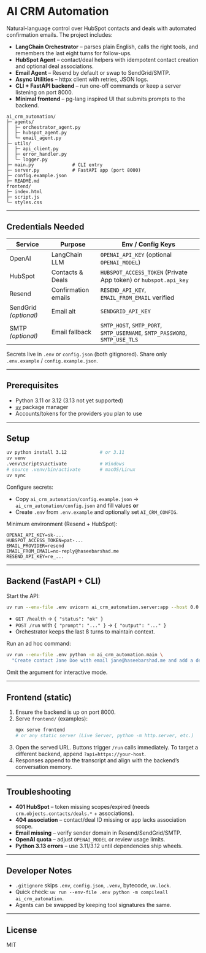 # AI CRM Automation

Natural-language control over HubSpot contacts and deals with automated confirmation emails. The project includes:

- **LangChain Orchestrator** – parses plain English, calls the right tools, and remembers the last eight turns for follow-ups.
- **HubSpot Agent** – contact/deal helpers with idempotent contact creation and optional deal associations.
- **Email Agent** – Resend by default or swap to SendGrid/SMTP.
- **Async Utilities** – httpx client with retries, JSON logs.
- **CLI + FastAPI backend** – run one-off commands or keep a server listening on port 8000.
- **Minimal frontend** – pg-lang inspired UI that submits prompts to the backend.

```
ai_crm_automation/
├─ agents/
│  ├─ orchestrator_agent.py
│  ├─ hubspot_agent.py
│  └─ email_agent.py
├─ utils/
│  ├─ api_client.py
│  ├─ error_handler.py
│  └─ logger.py
├─ main.py              # CLI entry
├─ server.py            # FastAPI app (port 8000)
├─ config.example.json
├─ README.md
frontend/
├─ index.html
├─ script.js
└─ styles.css
```

---

## Credentials Needed
| Service | Purpose | Env / Config Keys |
|---------|---------|-------------------|
| OpenAI  | LangChain LLM | `OPENAI_API_KEY` (optional `OPENAI_MODEL`) |
| HubSpot | Contacts & Deals | `HUBSPOT_ACCESS_TOKEN` (Private App token) or `hubspot.api_key` |
| Resend  | Confirmation emails | `RESEND_API_KEY`, `EMAIL_FROM_EMAIL` verified |
| SendGrid *(optional)* | Email alt | `SENDGRID_API_KEY` |
| SMTP *(optional)* | Email fallback | `SMTP_HOST`, `SMTP_PORT`, `SMTP_USERNAME`, `SMTP_PASSWORD`, `SMTP_USE_TLS` |

Secrets live in `.env` or `config.json` (both gitignored). Share only `.env.example` / `config.example.json`.

---

## Prerequisites
- Python 3.11 or 3.12 (3.13 not yet supported)
- [`uv`](https://docs.astral.sh/uv/) package manager
- Accounts/tokens for the providers you plan to use

---

## Setup
```bash
uv python install 3.12            # or 3.11
uv venv
.venv\Scripts\activate            # Windows
# source .venv/bin/activate       # macOS/Linux
uv sync
```

Configure secrets:
- Copy `ai_crm_automation/config.example.json` → `ai_crm_automation/config.json` and fill values **or**
- Create `.env` from `.env.example` and optionally set `AI_CRM_CONFIG`.

Minimum environment (Resend + HubSpot):
```env
OPENAI_API_KEY=sk-...
HUBSPOT_ACCESS_TOKEN=pat-...
EMAIL_PROVIDER=resend
EMAIL_FROM_EMAIL=no-reply@haseebarshad.me
RESEND_API_KEY=re_...
```

---

## Backend (FastAPI + CLI)
Start the API:
```bash
uv run --env-file .env uvicorn ai_crm_automation.server:app --host 0.0.0.0 --port 8000
```
- `GET /health` → `{ "status": "ok" }`
- `POST /run` with `{ "prompt": "..." }` → `{ "output": "..." }`
- Orchestrator keeps the last 8 turns to maintain context.

Run an ad hoc command:
```bash
uv run --env-file .env python -m ai_crm_automation.main \
  "Create contact Jane Doe with email jane@haseebarshad.me and add a deal worth 5000 dollars"
```
Omit the argument for interactive mode.

---

## Frontend (static)
1. Ensure the backend is up on port 8000.
2. Serve `frontend/` (examples):
   ```bash
   npx serve frontend
   # or any static server (Live Server, python -m http.server, etc.)
   ```
3. Open the served URL. Buttons trigger `/run` calls immediately. To target a different backend, append `?api=https://your-host`.
4. Responses append to the transcript and align with the backend’s conversation memory.

---

## Troubleshooting
- **401 HubSpot** – token missing scopes/expired (needs `crm.objects.contacts/deals.*` + associations).
- **404 association** – contact/deal ID missing or app lacks association scope.
- **Email missing** – verify sender domain in Resend/SendGrid/SMTP.
- **OpenAI quota** – adjust `OPENAI_MODEL` or review usage limits.
- **Python 3.13 errors** – use 3.11/3.12 until dependencies ship wheels.

---

## Developer Notes
- `.gitignore` skips `.env`, `config.json`, `.venv`, bytecode, `uv.lock`.
- Quick check: `uv run --env-file .env python -m compileall ai_crm_automation`.
- Agents can be swapped by keeping tool signatures the same.

---

## License
MIT
